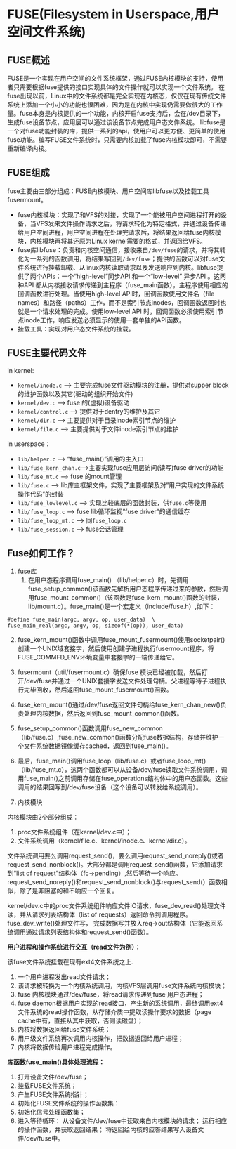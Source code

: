 # FUSE(Filesystem in Userspace,用户空间文件系统)
## FUSE概述
FUSE是一个实现在用户空间的文件系统框架，通过FUSE内核模块的支持，使用者只需要根据fuse提供的接口实现具体的文件操作就可以实现一个文件系统。 
在fuse出现以前，Linux中的文件系统都是完全实现在内核态，仅仅在现有传统文件系统上添加一个小小的功能也很困难，因为是在内核中实现仍需要做很大的工作量。fuse本身是内核提供的一个功能，内核开启fuse支持后，会在/dev目录下，生成fuse设备节点，应用层可以通过该设备节点完成用户态文件系统。
libfuse是一个对fuse功能封装的库，提供一系列的api，使用户可以更方便、更简单的使用fuse功能。编写FUSE文件系统时，只需要内核加载了fuse内核模块即可，不需要重新编译内核。
## FUSE组成
fuse主要由三部分组成：FUSE内核模块、用户空间库libfuse以及挂载工具fusermount。

- fuse内核模块：实现了和VFS的对接，实现了一个能被用户空间进程打开的设备，当VFS发来文件操作请求之后，将请求转化为特定格式，并通过设备传递给用户空间进程，用户空间进程在处理完请求后，将结果返回给fuse内核模块，内核模块再将其还原为Linux kernel需要的格式，并返回给VFS。
- fuse库libfuse：负责和内核空间通信，接收来自`/dev/fuse`的请求，并将其转化为一系列的函数调用，将结果写回到`/dev/fuse`；提供的函数可以对fuse文件系统进行挂载卸载、从linux内核读取请求以及发送响应到内核。libfuse提供了两个APIs：一个“high-level”同步API 和一个“low-level” 异步API 。这两种API 都从内核接收请求传递到主程序（fuse_main函数），主程序使用相应的回调函数进行处理。当使用high-level
 API时，回调函数使用文件名（file names）和路径（paths）工作，而不是索引节点inodes，回调函数返回时也就是一个请求处理的完成。使用low-level API 时，回调函数必须使用索引节点inode工作，响应发送必须显示的使用一套单独的API函数。
- 挂载工具：实现对用户态文件系统的挂载。
## FUSE主要代码文件
in kernel:
- `kernel/inode.c` —> 主要完成fuse文件驱动模块的注册，提供对supper block的维护函数以及其它(驱动的组织开始文件)
- `kernel/dev.c` —> fuse 的(虚拟)设备驱动
- `kernel/control.c` —> 提供对于dentry的维护及其它
- `kernel/dir.c` —> 主要提供对于目录inode索引节点的维护
- `kernel/file.c` —> 主要提供对于文件inode索引节点的维护

in userspace：

- `lib/helper.c` —> “fuse_main()”调用的主入口
- `lib/fuse_kern_chan.c`—>主要实现fuse应用层访问(读写)fuse driver的功能
- `lib/fuse_mt.c` —> fuse 的mount管理
- `lib/fuse.c` —> lib库主框架文件，实现了主要框架及对”用户实现的文件系统操作代码”的封装
- `lib/fuse_lowlevel.c` –> 实现比较底层的函数封装，供`fuse.c`等使用
- `lib/fuse_loop.c` —> fuse lib循环监视”fuse driver”的通信缓存
- `lib/fuse_loop_mt.c` —> 同`fuse_loop.c`
- `lib/fuse_session.c` —> fuse会话管理
## Fuse如何工作？

1. fuse库
   1. 在用户态程序调用fuse_main() （lib/helper.c）时，先调用fuse_setup_common()该函数先解析用户态程序传递过来的参数，然后调用fuse_mount_common()（该函数是fuse_kern_mount()函数的封装，lib/mount.c）。fuse_main()是一个宏定义（include/fuse.h）,如下：
```
#define fuse_main(argc, argv, op, user_data)  \
fuse_main_real(argc, argv, op, sizeof(*(op)), user_data)
```

   2. fuse_kern_mount()函数中调用fuse_mount_fusermount()使用socketpair()创建一个UNIX域套接字，然后使用创建子进程执行fusermount程序，将FUSE_COMMFD_ENV环境变量中套接字的一端传递给它。
   3. fusermount（util/fusermount.c）确保fuse 模块已经被加载，然后打开/dev/fuse并通过一个UNIX套接字发送文件处理句柄。父进程等待子进程执行完毕回收，然后返回fuse_mount_fusermount()函数。
   4. fuse_kern_mount()通过/dev/fuse返回文件句柄给fuse_kern_chan_new()负责处理内核数据，然后返回到fuse_mount_common()函数。
   5. fuse_setup_common()函数调用fuse_new_common（lib/fuse.c）,fuse_new_common()函数分配fuse数据结构，存储并维护一个文件系统数据镜像缓存cached，返回到fuse_main()。
   6. 最后，fuse_main()调用fuse_loop（lib/fuse.c）或者fuse_loop_mt()（lib/fuse_mt.c），这两个函数都可以从设备/dev/fuse读取文件系统调用，调用fuse_main()之前调用存储在fuse_operations结构体中的用户态函数。这些调用的结果回写到/dev/fuse设备（这个设备可以转发给系统调用）。


2. 内核模块

内核模块由2个部分组成：
1. proc文件系统组件（在kernel/dev.c中）；
2. 文件系统调用（kernel/file.c、kernel/inode.c、kernel/dir.c）。

文件系统调用要么调用request_send()，要么调用request_send_noreply()或者request_send_nonblock()。大部分都是调用request_send()函数，它添加请求到“list of request”结构体（fc->pending）,然后等待一个响应。request_send_noreply()和request_send_nonblock()与request_send(）函数相似，除了是非阻塞的和不响应一个回复。 

kernel/dev.c中的proc文件系统组件响应文件IO请求，fuse_dev_read()处理文件读，并从请求列表结构体（list of requests）返回命令到调用程序。fuse_dev_write()处理文件写， 完成数据写并放入req->out结构体（它能返回系统调用通过请求列表结构体和request_send()函数）。

**用户进程和操作系统进行交互（read文件为例）：**

该fuse文件系统挂载在现有ext4文件系统之上. 
1. 一个用户进程发出read文件请求； 
2. 该请求被转换为一个内核系统调用，内核VFS层调用fuse文件系统内核模块； 
3. fuse 内核模块通过/dev/fuse，将read请求传递到fuse 用户态进程； 
4. fuse daemon根据用户实现的read接口，产生新的系统调用，最终调用ext4文件系统的read操作函数，从存储介质中提取读操作要求的数据（page cache中有，直接从其中获取，否则读磁盘）； 
5. 内核将数据返回给fuse文件系统； 
6. 用户级文件系统再次调用内核操作，把数据返回给用户进程； 
7. 内核将数据传给用户进程完成操作。

**库函数fuse_main()具体处理流程：**

1. 打开设备文件/dev/fuse； 
2. 挂载FUSE文件系统； 
3. 产生FUSE文件系统指针； 
4. 初始化FUSE文件系统的操作函数集： 
5. 初始化信号处理函数集； 
6. 进入等待循环：
 从设备文件/dev/fuse中读取来自内核模块的请求； 
 运行相应的操作函数，并获取返回结果； 
 将返回给内核的应答结果写入设备文件/dev/fuse中。